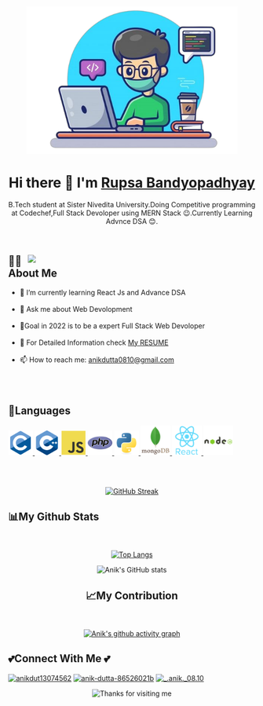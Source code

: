 <div align="center"><img src="https://raw.githubusercontent.com/anik0810/anik0810/main/back-removebg.png" height="300rem"></div>
<h1 align="center">Hi there 👋 I'm <a href="https://www.linkedin.com/in/anik-dutta-86526021b/">Rupsa Bandyopadhyay</a></h1>
<p align="center">B.Tech student at Sister Nivedita University.Doing Competitive programming at Codechef,Full Stack Devoloper using MERN Stack 😉.Currently Learning Advnce DSA 😊.</p>
<br/>
<p1>
 <div class="head">
  <img align="right" style="width:29rem" src ="https://github.com/rupsa14/rupsa14/blob/main/beam-woman-sitting-at-desk-and-programming.gif?raw=true">
  <h2 align="left">💁‍♂️About Me</h2>
<ul line-height="3">
 <li>🌱 I’m currently learning React Js and Advance DSA<br/><br/>
 <li>💬 Ask me about Web Devolopment <br/><br/>
 <li>🎯Goal in 2022 is to be a expert Full Stack Web Devoloper <br/><br/>
 <li>🤷‍ For Detailed Information check <a href="https://drive.google.com/file/d/1U8xEu7rGUjt87ZB8FFtE7vKl7jKqTMHZ/view?usp=sharing">My RESUME</a><br/><br/>
 <li>📫 How to reach me: <a href="mailto:@anikdutta0810@gmail.com">anikdutta0810@gmail.com</a> <br/><br/>
 </ul>
</p1>
 </div>
 <br/>

<h2 align="left">🚀Languages</h2>
<p align="left"> <a href="https://www.cprogramming.com/" target="_blank" rel="noreferrer"> <img src="https://raw.githubusercontent.com/devicons/devicon/master/icons/c/c-original.svg" alt="c" width="50" height="50" padding="2rem"/> </a> 
 <a href="https://www.w3schools.com/cpp/" target="_blank" rel="noreferrer"> <img src="https://raw.githubusercontent.com/devicons/devicon/master/icons/cplusplus/cplusplus-original.svg" alt="cplusplus" width="50" height="50" padding="2rem"/> </a> 
 <a href="https://developer.mozilla.org/en-US/docs/Web/JavaScript" target="_blank" rel="noreferrer"> <img src="https://raw.githubusercontent.com/devicons/devicon/master/icons/javascript/javascript-original.svg" alt="javascript" width="50" height="50" padding="2rem" /> </a>
 <a href="https://www.php.net" target="_blank" rel="noreferrer"> <img src="https://raw.githubusercontent.com/devicons/devicon/master/icons/php/php-original.svg" alt="php" width="50" height="50" padding="2rem"/> </a> 
 <a href="https://www.python.org" target="_blank" rel="noreferrer"> <img src="https://raw.githubusercontent.com/devicons/devicon/master/icons/python/python-original.svg" alt="python" width="50" height="50" padding="2rem"/> </a>
<a href="https://www.mongodb.com/" target="_blank" rel="noreferrer"> <img src="https://raw.githubusercontent.com/devicons/devicon/master/icons/mongodb/mongodb-original-wordmark.svg" alt="mongodb" width="60" height="60" padding-right="4rem"/> </a>
 <a href="https://reactjs.org/" target="_blank" rel="noreferrer"> <img src="https://raw.githubusercontent.com/devicons/devicon/master/icons/react/react-original-wordmark.svg" alt="react" width="60" height="60" padding-right="4rem"/> 
 <a href="https://nodejs.org" target="_blank" rel="noreferrer"> <img src="https://raw.githubusercontent.com/devicons/devicon/master/icons/nodejs/nodejs-original-wordmark.svg" alt="nodejs" width="60" height="60" padding-right="4rem"/> </a>
</p>
 
 <br/><br/>

<div align="center">

[![GitHub Streak](https://github-readme-streak-stats.herokuapp.com?user=anik0810&theme=black-ice&bg_color=0D1117&color=5BCDEC&hide_border=true&date_format=M%20j%5B%2C%20Y%5D)](https://git.io/streak-stats)
 
 <h2 align="left">📊My Github Stats</h2>
 <br/>

<div align="center">
  
  [![Top Langs](https://github-readme-stats.vercel.app/api/top-langs/?username=anik0810&hide_border=true&layout=compact&bg_color=0D1117&color=5BCDEC&line=5BCDEC&point=FFFFFF&hide_border=true&theme=react)](https://github.com/anik0810/github-readme-stats)
  
 </div>
 
  <div align="center">
  
 ![Anik's GitHub stats](https://github-readme-stats.vercel.app/api?username=anik0810&show_icons=true&hide_border=true&theme=react&hide_border=true&bg_color=0D1117)
  
 </div>

 
 <h2 align="center">📈My Contribution</h2>
 <br/>
 
[![Anik's github activity graph](https://activity-graph.herokuapp.com/graph?username=anik0810&bg_color=0D1117&color=5BCDEC&line=5BCDEC&point=FFFFFF&hide_border=true&theme=rogue)](https://github.com/anik0810/github-readme-activity-graph)
 
 </div>

<h2 align="left">💕Connect With Me 💕</h2>
<p align="left"><a href="https://twitter.com/anikdut13074562" target="blank"><img align="center" src="https://raw.githubusercontent.com/rahuldkjain/github-profile-readme-generator/master/src/images/icons/Social/twitter.svg" alt="anikdut13074562" height="35" width="45" /></a>
<a href="https://linkedin.com/in/anik-dutta-86526021b" target="blank"><img align="center" src="https://raw.githubusercontent.com/rahuldkjain/github-profile-readme-generator/master/src/images/icons/Social/linked-in-alt.svg" alt="anik-dutta-86526021b" height="35" width="45" /></a>
<a href="https://instagram.com/_.anik._08.10" target="blank"><img align="center" src="https://raw.githubusercontent.com/rahuldkjain/github-profile-readme-generator/master/src/images/icons/Social/instagram.svg" alt="_.anik._08.10" height="35" width="45" /></a>
</p>
 
<div align ="center">
<img height="120" alt="Thanks for visiting me" width="100%" src="https://raw.githubusercontent.com/BrunnerLivio/brunnerlivio/master/images/marquee.svg" />
</div>
